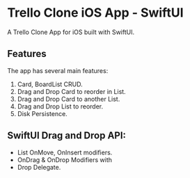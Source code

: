 # Trello Clone iOS App - SwiftUI

A Trello Clone App for iOS built with SwiftUI.

## Features
The app has several main features:
1. Card, BoardList CRUD.
2. Drag and Drop Card to reorder in List.
3. Drag and Drop Card to another List.
4. Drag and Drop List to reorder.
5. Disk Persistence.

## SwiftUI Drag and Drop API:
- List OnMove, OnInsert modifiers.
- OnDrag & OnDrop Modifiers with 
- Drop Delegate.

